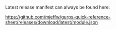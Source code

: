 Latest release manifest can always be found here:

https://github.com/mjeffw/gurps-quick-reference-sheet/releases/download/latest/module.json

